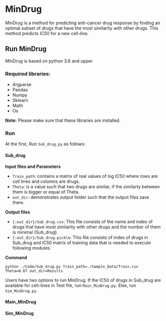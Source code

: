 # MinDrug
MinDrug is a method for predicting anti-cancer drug response by finding an optimal subset of drugs that have the most similarity with other drugs. This method predicts IC50 for a new cell-line.

## Run MinDrug
MinDrug is based on python 3.6 and upper

### Required libraries:
- Argparse
- Pandas
- Numpy
- Sklearn
- Math
- Os
 
**Note:**
Please make sure that these libraries are installed.
### Run 
At the first, Run `Sub_drug.py` as follows:
#### Sub_drug
**Input files and Parameters**
- `Train_path`: contains a matrix of real values of log IC50 where rows are cell lines and columns are drugs.
- `Theta`: is a value such that two drugs are similar, if the similarty between them is bigger or equal of Theta.
- `out_dir`: demonstrates output folder such that the output files save there.

**Output files**
- `{:out_dir}/Sub_drug.csv`: This file consists of the name and index of drugs that have most similarity with other drugs and the number of them is minimal (Sub_drug).
-  `{:out_dir}/Sub_drug.pickle`: This file consists of index of drugs in Sub_drug and IC50 matrix of training data that is needed to execute following modules.

**Command**
```
python ./Code/Sub_drug.py Train_path=./Sample_Data/Train.csv Theta=0.67 out_dir=Results
```
Users have two options to run MinDrug. If the IC50 of drugs in Sub_drug are available for cell-lines in Test file, run `Main_MinDrug.py`. Else, run `Sim_MinDrug.py`.
#### Main_MinDrug
#### Sim_MinDrug
